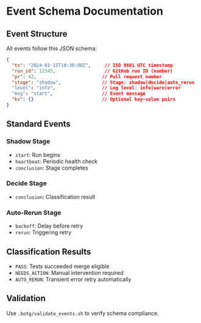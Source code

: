﻿# Event Schema Documentation

## Event Structure
All events follow this JSON schema:
```json
{
  "ts": "2024-01-15T10:30:00Z",     // ISO 8601 UTC timestamp
  "run_id": 12345,                  // GitHub run ID (number)
  "pr": 42,                        // Pull request number
  "stage": "shadow",               // Stage: shadow|decide|auto_rerun
  "level": "info",                 // Log level: info|warn|error
  "msg": "start",                  // Event message
  "kv": {}                         // Optional key-value pairs
}
```

## Standard Events

### Shadow Stage
- `start`: Run begins
- `heartbeat`: Periodic health check
- `conclusion`: Stage completes

### Decide Stage  
- `conclusion`: Classification result

### Auto-Rerun Stage
- `backoff`: Delay before retry
- `rerun`: Triggering retry

## Classification Results
- `PASS`: Tests succeeded  merge eligible
- `NEEDS_ACTION`: Manual intervention required
- `AUTO_RERUN`: Transient error  retry automatically

## Validation
Use `.botg/validate_events.sh` to verify schema compliance.
